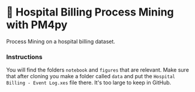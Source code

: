 # 🏥 Hospital Billing Process Mining with PM4py
Process Mining on a hospital billing dataset.

### Instructions
You will find the folders ```notebook``` and ```figures``` that are relevant. Make sure that after cloning you make a folder called ```data``` and put the ```Hospital Billing - Event Log.xes``` file there. It's too large to keep in GitHub.
